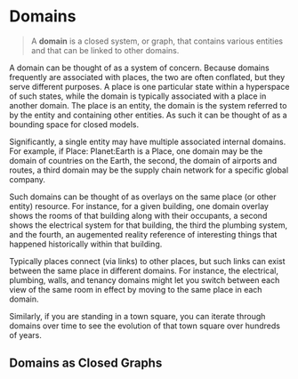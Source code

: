 # Domains
 
> A __domain__ is a closed system, or graph, that contains various entities and that can be linked to other domains.

A domain can be thought of as a system of concern. Because domains frequently are associated with places, the two are often conflated, but they serve different purposes. A place is one particular state within a hyperspace of such states, while the domain is typically associated with a place in another domain. The place is an entity, the domain is the system referred to by the entity and containing other entities. As such it can be thought of as a bounding space for closed models.

Significantly, a single entity may have multiple associated internal domains. For example, if Place: Planet:Earth is a Place, one domain may be the domain of countries on the Earth, the second, the domain of airports and routes, a third domain may be the supply chain network for a specific global company.

 Such domains can be thought of as overlays on the same place (or other entity) resource. For instance, for a given building, one domain overlay shows the rooms of that building along with their occupants, a second shows the electrical system for that building, the third the plumbing system, and the fourth, an augemented reality reference of interesting things that happened historically within that building.

 Typically places connect (via links) to other places, but such links can exist between the same place in different domains. For instance, the electrical, plumbing, walls, and tenancy domains might let you switch between each view of the same room in effect by moving to the same place in each domain. 
 
 Similarly, if you are standing in a town square, you can iterate through domains over time to see the evolution of that town square over hundreds of years.

## Domains as Closed Graphs 






